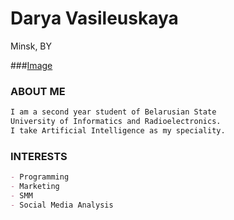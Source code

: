 # Darya Vasileuskaya

Minsk, BY

###[Image](https://pp.userapi.com/c846420/v846420949/19b385/BQp7ZYRZtJg.jpg)

### ABOUT ME

```markdown
I am a second year student of Belarusian State
University of Informatics and Radioelectronics.
I take Artificial Intelligence as my speciality.
```

### INTERESTS

```markdown
- Programming
- Marketing
- SMM
- Social Media Analysis
```
